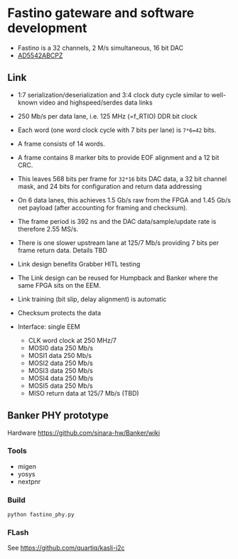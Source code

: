 # Fastino gateware and software development

* Fastino is a 32 channels, 2 M/s simultaneous, 16 bit DAC
* [AD5542ABCPZ](https://www.analog.com/media/en/technical-documentation/data-sheets/AD5512A_5542A.pdf)

## Link

* 1:7 serialization/deserialization and 3:4 clock duty cycle
  similar to well-known video and highspeed/serdes data links
* 250 Mb/s per data lane, i.e. 125 MHz (=f_RTIO) DDR bit clock
* Each word (one word clock cycle with 7 bits per lane) is `7*6=42` bits.
* A frame consists of 14 words.
* A frame contains 8 marker bits to provide EOF alignment and a 12 bit CRC.
* This leaves 568 bits per frame for `32*16` bits DAC data, a 32 bit channel
  mask, and 24 bits for configuration and return data addressing
* On 6 data lanes, this achieves 1.5 Gb/s raw from the FPGA and 1.45 Gb/s
  net payload (after accounting for framing and checksum).
* The frame period is 392 ns and the DAC data/sample/update rate is
  therefore 2.55 MS/s.
* There is one slower upstream lane at 125/7 Mb/s providing 7 bits per
  frame return data. Details TBD
* Link design benefits Grabber HITL testing
* The Link design can be reused for Humpback and Banker where the same FPGA sits on the EEM.
* Link training (bit slip, delay alignment) is automatic
* Checksum protects the data

* Interface: single EEM
    * CLK word clock at 250 MHz/7
    * MOSI0 data 250 Mb/s
    * MOSI1 data 250 Mb/s
    * MOSI2 data 250 Mb/s
    * MOSI3 data 250 Mb/s
    * MOSI4 data 250 Mb/s
    * MOSI5 data 250 Mb/s
    * MISO return data at 125/7 Mb/s (TBD)

## Banker PHY prototype

Hardware https://github.com/sinara-hw/Banker/wiki

### Tools

* migen
* yosys
* nextpnr

### Build

```
python fastino_phy.py
```

### FLash

See https://github.com/quartiq/kasli-i2c
